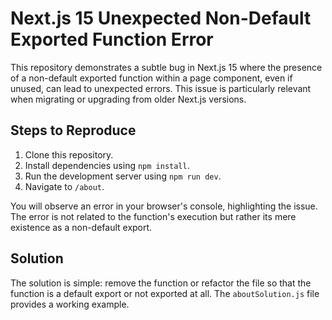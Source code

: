 # Next.js 15 Unexpected Non-Default Exported Function Error

This repository demonstrates a subtle bug in Next.js 15 where the presence of a non-default exported function within a page component, even if unused, can lead to unexpected errors.  This issue is particularly relevant when migrating or upgrading from older Next.js versions.

## Steps to Reproduce

1. Clone this repository.
2. Install dependencies using `npm install`.
3. Run the development server using `npm run dev`.
4. Navigate to `/about`.

You will observe an error in your browser's console, highlighting the issue. The error is not related to the function's execution but rather its mere existence as a non-default export.

## Solution

The solution is simple: remove the function or refactor the file so that the function is a default export or not exported at all. The `aboutSolution.js` file provides a working example.